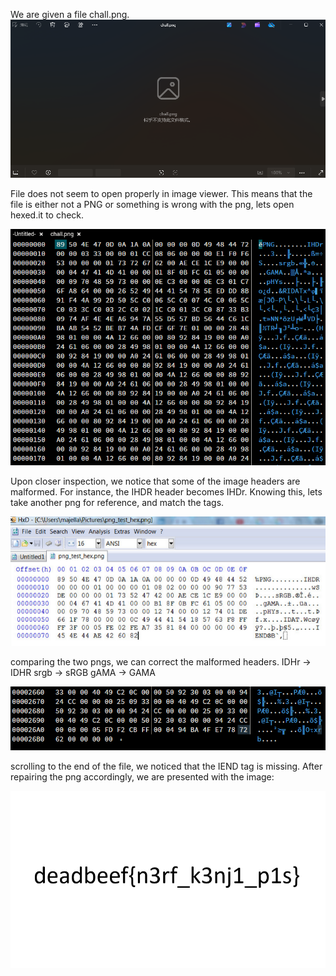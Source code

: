We are given a file chall.png.
![.](Pastedimage20250513034448.png)

File does not seem to open properly in image viewer. This means that the file is either not a PNG or something is wrong with the png, lets open hexed.it to check.

![.](Pastedimage20250513034526.png)

Upon closer inspection, we notice that some of the image headers are malformed. 
For instance, the IHDR header becomes IHDr. 
Knowing this, lets take another png for reference, and match the tags.

![.](Pastedimage20250513034722.png)

comparing the two pngs, we can correct the malformed headers.
IDHr -> IDHR
srgb -> sRGB
gAMA -> GAMA

![.](Pastedimage20250513034852.png)

scrolling to the end of the file, we noticed that the IEND tag is missing.
After repairing the png accordingly, we are presented with the image:

![.](repaired.png)
